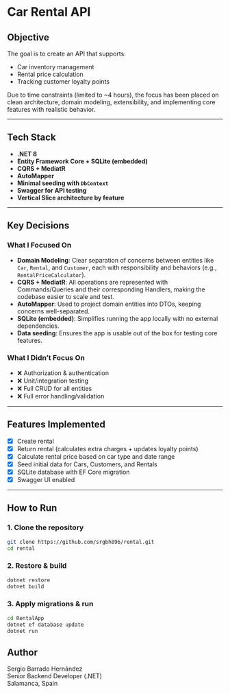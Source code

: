 
# Car Rental API

## Objective

The goal is to create an API that supports:

- Car inventory management
- Rental price calculation
- Tracking customer loyalty points

Due to time constraints (limited to ~4 hours), the focus has been placed on clean architecture, domain modeling, extensibility, and implementing core features with realistic behavior.

---

## Tech Stack

- **.NET 8**
- **Entity Framework Core + SQLite (embedded)**
- **CQRS + MediatR**
- **AutoMapper**
- **Minimal seeding with `DbContext`**
- **Swagger for API testing**
- **Vertical Slice architecture by feature**

---

## Key Decisions

### What I Focused On

- **Domain Modeling**: Clear separation of concerns between entities like `Car`, `Rental`, and `Customer`, each with responsibility and behaviors (e.g., `RentalPriceCalculator`).
- **CQRS + MediatR**: All operations are represented with Commands/Queries and their corresponding Handlers, making the codebase easier to scale and test.
- **AutoMapper**: Used to project domain entities into DTOs, keeping concerns well-separated.
- **SQLite (embedded)**: Simplifies running the app locally with no external dependencies.
- **Data seeding**: Ensures the app is usable out of the box for testing core features.

### What I Didn’t Focus On

- ❌ Authorization & authentication
- ❌ Unit/integration testing
- ❌ Full CRUD for all entities
- ❌ Full error handling/validation

---
## Features Implemented

- [x] Create rental
- [x] Return rental (calculates extra charges + updates loyalty points)
- [x] Calculate rental price based on car type and date range
- [x] Seed initial data for Cars, Customers, and Rentals
- [x] SQLite database with EF Core migration
- [x] Swagger UI enabled

---

## How to Run

### 1. Clone the repository

```bash
git clone https://github.com/srgbh896/rental.git
cd rental
```

### 2. Restore & build

```bash
dotnet restore
dotnet build
```

### 3. Apply migrations & run

```bash
cd RentalApp
dotnet ef database update
dotnet run
```

## Author

Sergio Barrado Hernández  
Senior Backend Developer (.NET)  
Salamanca, Spain
